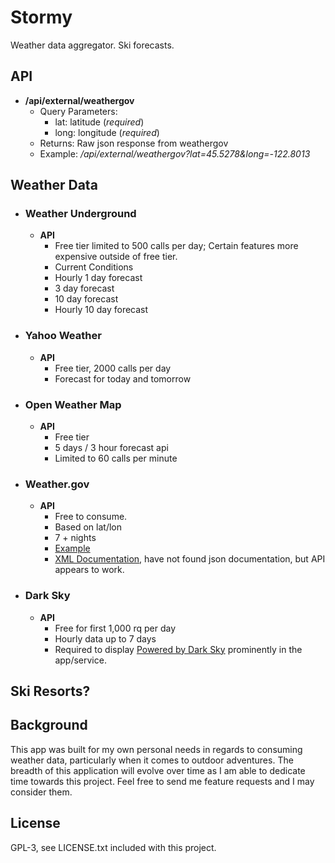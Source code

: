 # Stormy

Weather data aggregator.
Ski forecasts.

## API

- **/api/external/weathergov**
  - Query Parameters:
    - lat: latitude (*required*)
    - long: longitude (*required*)
  - Returns: Raw json response from weathergov
  - Example: */api/external/weathergov?lat=45.5278&long=-122.8013*

## Weather Data

- ### Weather Underground
  - **API**
    - Free tier limited to 500 calls per day; Certain features more expensive outside of free tier.
    - Current Conditions
    - Hourly 1 day forecast
    - 3 day forecast
    - 10 day forecast
    - Hourly 10 day forecast

- ### Yahoo Weather
  - **API**
    - Free tier, 2000 calls per day
    - Forecast for today and tomorrow

- ### Open Weather Map

  - **API**
    - Free tier
    - 5 days / 3 hour forecast api
    - Limited to 60 calls per minute

- ### Weather.gov

  - **API**
    - Free to consume.
    - Based on lat/lon
    - 7 + nights
    - [Example](http://forecast.weather.gov/MapClick.php?lat=45.5278&lon=-122.8013&unit=0&lg=english&FcstType=json)
    - [XML Documentation](http://graphical.weather.gov/xml/), have not found json documentation, but API appears to work.

- ### Dark Sky

  - **API**
    - Free for first 1,000 rq per day
    - Hourly data up to 7 days
    - Required to display [Powered by Dark Sky](https://darksky.net/poweredby/) prominently in the app/service.


## Ski Resorts?

## Background

This app was built for my own personal needs in regards to consuming weather data, particularly when it comes to outdoor adventures. The breadth of this application will evolve over time as I am able to dedicate time towards this project. Feel free to send me feature requests and I may consider them.

## License

GPL-3, see LICENSE.txt included with this project.

